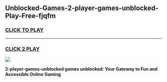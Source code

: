 
## Unblocked-Games-2-player-games-unblocked-Play-Free-fjqfm
<h3>
<a href="https://premium76.site?title=2-player-games-unblocked&ref=10A">CLICK TO PLAY</a></h3>
<hr>

<h3>
<a href="https://premium76.site?title=2-player-games-unblocked&ref=10A">CLICK 2 PLAY</a>
  
</h3>

<a href="https://premium76.site?title=2-player-games-unblocked&ref=10A"><img src="https://clearcache.store/games.png"></a>


**2-player-games-unblocked games unblocked: Your Gateway to Fun and Accessible Online Gaming**

